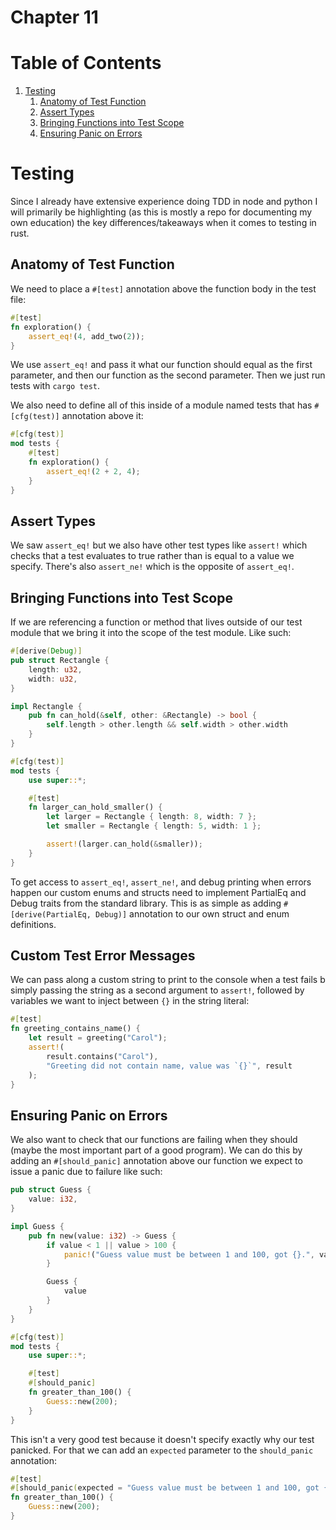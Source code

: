 # Chapter 11

# Table of Contents
1. [Testing](#testing)
    1. [Anatomy of Test Function](#anatomy-of-test-function)
    2. [Assert Types](#assert-types)
    3. [Bringing Functions into Test Scope](#bringing-functions-into-test-scope)
    4. [Ensuring Panic on Errors](#ensuring-panic-on-errors)

# Testing

Since I already have extensive experience doing TDD in node and python I will
primarily be highlighting (as this is mostly a repo for documenting my own
education) the key differences/takeaways when it comes to testing in rust.

## Anatomy of Test Function

We need to place a `#[test]` annotation above the function body in the test
file:

```Rust
#[test]
fn exploration() {
    assert_eq!(4, add_two(2));
}
```

We use `assert_eq!` and pass it what our function should equal as the first
parameter, and then our function as the second parameter.  Then we just run
tests with `cargo test`.

We also need to define all of this inside of a module named tests that has
`#[cfg(test)]` annotation above it:

```Rust
#[cfg(test)]
mod tests {
    #[test]
    fn exploration() {
        assert_eq!(2 + 2, 4);
    }
}
```

## Assert Types

We saw `assert_eq!` but we also have other test types like `assert!` which
checks that a test evaluates to true rather than is equal to a value we specify.
There's also `assert_ne!` which is the opposite of `assert_eq!`. 

## Bringing Functions into Test Scope
If we are referencing a function or method that
lives outside of our test module that we bring it into the scope of the test
module.  Like such:

```Rust
#[derive(Debug)]
pub struct Rectangle {
    length: u32,
    width: u32,
}

impl Rectangle {
    pub fn can_hold(&self, other: &Rectangle) -> bool {
        self.length > other.length && self.width > other.width
    }
}

#[cfg(test)]
mod tests {
    use super::*;

    #[test]
    fn larger_can_hold_smaller() {
        let larger = Rectangle { length: 8, width: 7 };
        let smaller = Rectangle { length: 5, width: 1 };

        assert!(larger.can_hold(&smaller));
    }
}
```

To get access to `assert_eq!`, `assert_ne!`, and debug printing when errors
happen our custom enums and structs need to implement PartialEq and Debug traits
from the standard library.  This is as simple as adding `#[derive(PartialEq,
Debug)]` annotation to our own struct and enum definitions.

## Custom Test Error Messages

We can pass along a custom string to print to the console when a test fails b
simply passing the string as a second argument to `assert!`, followed by
variables we want to inject between `{}` in the string literal:

```Rust
#[test]
fn greeting_contains_name() {
    let result = greeting("Carol");
    assert!(
        result.contains("Carol"),
        "Greeting did not contain name, value was `{}`", result
    );
}
```

## Ensuring Panic on Errors

We also want to check that our functions are failing when they should (maybe the
most important part of a good program).  We can do this by adding an
`#[should_panic]` annotation above our function we expect to issue a panic due
to failure like such:

```Rust
pub struct Guess {
    value: i32,
}

impl Guess {
    pub fn new(value: i32) -> Guess {
        if value < 1 || value > 100 {
            panic!("Guess value must be between 1 and 100, got {}.", value);
        }

        Guess {
            value
        }
    }
}

#[cfg(test)]
mod tests {
    use super::*;

    #[test]
    #[should_panic]
    fn greater_than_100() {
        Guess::new(200);
    }
}
```

This isn't a very good test because it doesn't specify exactly why our test
panicked.  For that we can add an `expected` parameter to the `should_panic`
annotation:

```Rust
#[test]
#[should_panic(expected = "Guess value must be between 1 and 100, got {}.")]
fn greater_than_100() {
    Guess::new(200);
}
```


